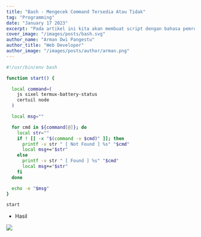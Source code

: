 ```yaml
---
title: "Bash - Mengecek Command Tersedia Atau Tidak"
tag: "Programming"
date: "January 17 2023"
excerpt: "Pada artikel ini kita akan membuat script dengan bahasa pemrograman BASH untuk mengecek apakah command tersedia atau tidak"
cover_image: "/images/posts/bash.svg"
author_name: "Arman Dwi Pangestu"
author_title: "Web Developer"
author_image: "/images/posts/author/arman.png"
---
```


```bash
#!/usr/bin/env bash

function start() {

  local command=(
    js sixel termux-battery-status
    certuil node
  )

  local msg=""

  for cmd in ${command[@]}; do
    local str=""
    if ! [[ -x "$(command -v $cmd)" ]]; then
      printf -v str " [ Not Found ] %s" "$cmd"
      local msg+="$str"
    else
      printf -v str " [ Found ] %s" "$cmd"
      local msg+="$str"
    fi
  done

  echo -e "$msg"
}

start
```

- Hasil

<a href="https://i.ibb.co/dDhLZ6D/Screenshot-20211011-154326-Termux.png" target="_blank">
   <img src="https://i.ibb.co/dDhLZ6D/Screenshot-20211011-154326-Termux.png" class="img-fluid rounded mx-auto d-block">
</a>
